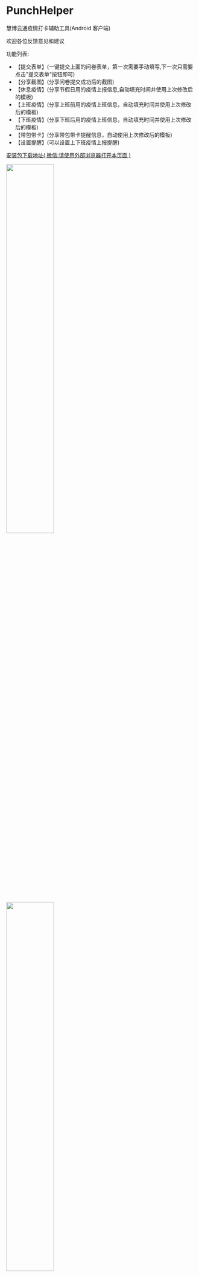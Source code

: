 # PunchHelper
慧博云通疫情打卡辅助工具(Android 客户端)

欢迎各位反馈意见和建议

功能列表:

- 【提交表单】(一键提交上面的问卷表单，第一次需要手动填写,下一次只需要点击"提交表单"按钮即可)
- 【分享截图】(分享问卷提交成功后的截图)
- 【休息疫情】(分享节假日用的疫情上报信息,自动填充时间并使用上次修改后的模板)
- 【上班疫情】(分享上班前用的疫情上班信息，自动填充时间并使用上次修改后的模板)
- 【下班疫情】(分享下班后用的疫情上班信息，自动填充时间并使用上次修改后的模板)
- 【带包带卡】(分享带包带卡提醒信息，自动使用上次修改后的模板)
- 【设置提醒】(可以设置上下班疫情上报提醒)

[安装包下载地址( 微信:请使用外部浏览器打开本页面 )](https://github.com/guangdeshishe/PunchHelper/releases/download/v1.0/PuncherHelper_v1.0_release_20200418-230759.apk)
 
<img src="PuncherHelper_main.jpg" width = 50% height = 50% />
<img src="PuncherHelper_1.jpg" width = 50% height = 50% />
<img src="PuncherHelper_2.jpg" width = 50% height = 50% />
<img src="PuncherHelper_3.jpg" width = 50% height = 50% />
<img src="PuncherHelper_4.jpg" width = 50% height = 50% />
<img src="PuncherHelper_5.jpg" width = 50% height = 50% />
<img src="PuncherHelper_6.jpg" width = 50% height = 50% />
